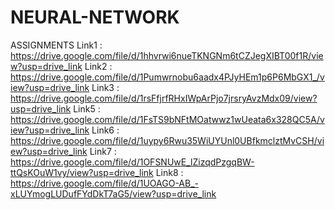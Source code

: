 # NEURAL-NETWORK
ASSIGNMENTS
Link1 : https://drive.google.com/file/d/1hhvrwi6nueTKNGNm6tCZJegXIBT00f1R/view?usp=drive_link
Link2 : https://drive.google.com/file/d/1Pumwrnobu6aadx4PJyHEm1p6P6MbGX1_/view?usp=drive_link
Link3 : https://drive.google.com/file/d/1rsFfjrfRHxIWpArPjo7jrsryAvzMdx09/view?usp=drive_link
Link5 : https://drive.google.com/file/d/1FsTS9bNFtMOatwwz1wUeata6x328QC5A/view?usp=drive_link
Link6 : https://drive.google.com/file/d/1uypy6Rwu35WiUYUnl0UBfkmclztMvCSH/view?usp=drive_link
Link7 : https://drive.google.com/file/d/1OFSNUwE_lZizqdPzgqBW-ttQsKOuW1vy/view?usp=drive_link
Link8 : https://drive.google.com/file/d/1UOAGO-AB_-xLUYmogLUDufFYdDkT7aG5/view?usp=drive_link
